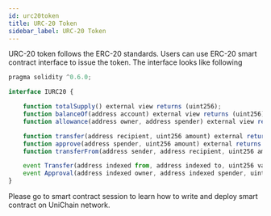 ```yaml
---
id: urc20token
title: URC-20 Token
sidebar_label: URC-20 Token
---
```


URC-20 token follows the ERC-20 standards. Users can use ERC-20 smart contract interface to issue the token. The interface looks like following
```javascript
pragma solidity ^0.6.0;

interface IURC20 {

    function totalSupply() external view returns (uint256);
    function balanceOf(address account) external view returns (uint256);
    function allowance(address owner, address spender) external view returns (uint256);

    function transfer(address recipient, uint256 amount) external returns (bool);
    function approve(address spender, uint256 amount) external returns (bool);
    function transferFrom(address sender, address recipient, uint256 amount) external returns (bool);

    event Transfer(address indexed from, address indexed to, uint256 value);
    event Approval(address indexed owner, address indexed spender, uint256 value);
}

```
Please go to smart contract session to learn how to write and deploy smart contract on UniChain network.